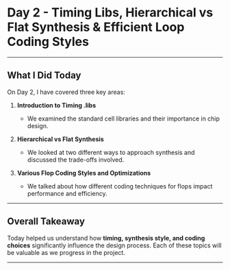 # Day 2 - Timing Libs, Hierarchical vs Flat Synthesis & Efficient Loop Coding Styles  

---

## What I Did Today  

On Day 2, I have covered three key areas:  

1. **Introduction to Timing .libs**  
   - We examined the standard cell libraries and their importance in chip design.  

2. **Hierarchical vs Flat Synthesis**  
   - We looked at two different ways to approach synthesis and discussed the trade-offs involved.  

3. **Various Flop Coding Styles and Optimizations**  
   - We talked about how different coding techniques for flops impact performance and efficiency.  

---

## Overall Takeaway  

Today helped us understand how **timing, synthesis style, and coding choices** significantly influence the design process. Each of these topics will be valuable as we progress in the project.  

---